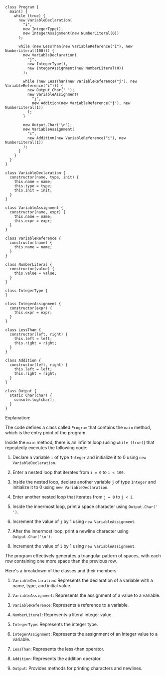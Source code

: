 ```cool
class Program {
  main() {
    while (true) {
      new VariableDeclaration(
        "i",
        new IntegerType(),
        new IntegerAssignment(new NumberLiteral(0))
      );

      while (new LessThan(new VariableReference("i"), new NumberLiteral(100))) {
        new VariableDeclaration(
          "j",
          new IntegerType(),
          new IntegerAssignment(new NumberLiteral(0))
        );

        while (new LessThan(new VariableReference("j"), new VariableReference("i"))) {
          new Output.Char(' ');
          new VariableAssignment(
            "j",
            new Addition(new VariableReference("j"), new NumberLiteral(1))
          );
        }

        new Output.Char('\n');
        new VariableAssignment(
          "i",
          new Addition(new VariableReference("i"), new NumberLiteral(1))
        );
      }
    }
  }
}

class VariableDeclaration {
  constructor(name, type, init) {
    this.name = name;
    this.type = type;
    this.init = init;
  }
}

class VariableAssignment {
  constructor(name, expr) {
    this.name = name;
    this.expr = expr;
  }
}

class VariableReference {
  constructor(name) {
    this.name = name;
  }
}

class NumberLiteral {
  constructor(value) {
    this.value = value;
  }
}

class IntegerType {
}

class IntegerAssignment {
  constructor(expr) {
    this.expr = expr;
  }
}

class LessThan {
  constructor(left, right) {
    this.left = left;
    this.right = right;
  }
}

class Addition {
  constructor(left, right) {
    this.left = left;
    this.right = right;
  }
}

class Output {
  static Char(char) {
    console.log(char);
  }
}
```

Explanation:

The code defines a class called `Program` that contains the `main` method, which is the entry point of the program.

Inside the `main` method, there is an infinite loop (using `while (true)`) that repeatedly executes the following code:

1. Declare a variable `i` of type `Integer` and initialize it to 0 using `new VariableDeclaration`.

2. Enter a nested loop that iterates from `i = 0` to `i < 100`.

3. Inside the nested loop, declare another variable `j` of type `Integer` and initialize it to 0 using `new VariableDeclaration`.

4. Enter another nested loop that iterates from `j = 0` to `j < i`.

5. Inside the innermost loop, print a space character using `Output.Char(' ')`.

6. Increment the value of `j` by 1 using `new VariableAssignment`.

7. After the innermost loop, print a newline character using `Output.Char('\n')`.

8. Increment the value of `i` by 1 using `new VariableAssignment`.

The program effectively generates a triangular pattern of spaces, with each row containing one more space than the previous row.

Here's a breakdown of the classes and their members:

1. `VariableDeclaration`: Represents the declaration of a variable with a name, type, and initial value.

2. `VariableAssignment`: Represents the assignment of a value to a variable.

3. `VariableReference`: Represents a reference to a variable.

4. `NumberLiteral`: Represents a literal integer value.

5. `IntegerType`: Represents the integer type.

6. `IntegerAssignment`: Represents the assignment of an integer value to a variable.

7. `LessThan`: Represents the less-than operator.

8. `Addition`: Represents the addition operator.

9. `Output`: Provides methods for printing characters and newlines.